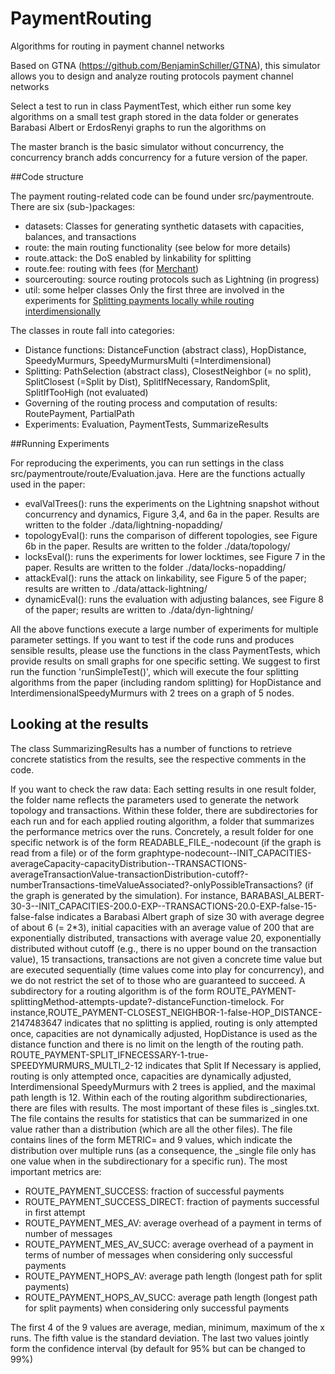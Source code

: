 # PaymentRouting
Algorithms for routing in payment channel networks 

Based on GTNA (https://github.com/BenjaminSchiller/GTNA), this simulator allows you to design and analyze routing protocols 
payment channel networks 

Select a test to run in class PaymentTest, which either run some key algorithms on a small test graph stored in the data folder 
or generates Barabasi Albert or ErdosRenyi graphs to run the algorithms on


The master branch is the basic simulator without concurrency, the concurrency branch adds concurrency for a future version of the paper. 

##Code structure 

The payment routing-related code can be found under src/paymentroute. There are six (sub-)packages:
* datasets: Classes for generating synthetic datasets with capacities, balances, and transactions 
* route: the main routing functionality (see below for more details)
* route.attack: the DoS enabled by linkability for splitting 
* route.fee: routing with fees (for [Merchant](https://arxiv.org/pdf/2012.10280.pdf)) 
* sourcerouting: source routing protocols such as Lightning (in progress)
* util: some helper classes 
 Only the first three are involved in the experiments for  [Splitting payments locally while routing interdimensionally](https://eprint.iacr.org/2020/555.pdf)
 
 The classes in route fall into categories:
 * Distance functions: DistanceFunction (abstract class), HopDistance, SpeedyMurmurs, SpeedyMurmursMulti (=Interdimensional) 
 * Splitting: PathSelection (abstract class), ClosestNeighbor (= no split), SplitClosest (=Split by Dist), SplitIfNecessary, RandomSplit, SplitIfTooHigh (not evaluated)
 * Governing of the routing process and computation of results: RoutePayment, PartialPath
 * Experiments: Evaluation, PaymentTests, SummarizeResults 
 
 ##Running Experiments

For reproducing the experiments, you can run settings in the class src/paymentroute/route/Evaluation.java. Here are the functions actually used in the paper:
* evalValTrees(): runs the experiments on the Lightning snapshot without concurrency and dynamics, Figure 3,4, and 6a in the paper. Results are written to the folder ./data/lightning-nopadding/
* topologyEval(): runs the comparison of different topologies, see Figure 6b in the paper. Results are written to the folder ./data/topology/
* locksEval(): runs the experiments for lower locktimes, see Figure 7 in the paper. Results are written to the folder ./data/locks-nopadding/
* attackEval(): runs the attack on linkability, see Figure 5 of the paper; results are written to ./data/attack-lightning/  
* dynamicEval(): runs the evaluation with adjusting balances, see Figure 8 of the paper; results are written to ./data/dyn-lightning/ 

All the above functions execute a large number of experiments for multiple parameter settings. If you want to test if the code runs and produces sensible results, please use the functions in the class PaymentTests, which provide results on small graphs for one specific setting. We suggest to first run the function 'runSimpleTest()', which will execute the four splitting algorithms from the paper (including random splitting) for HopDistance and InterdimensionalSpeedyMurmurs with 2 trees on a graph of 5 nodes. 

## Looking at the results 
The class SummarizingResults has a number of functions to retrieve concrete statistics from the results, see the respective comments in the code.

If you want to check the raw data: Each setting results in one result folder, the folder name reflects the parameters used to generate the network topology and transactions. Within these folder, there are subdirectories for each run and for each applied routing algorithm, a folder that summarizes the performance metrics over the runs.
Concretely, a result folder for one specific network is of the form READABLE_FILE_<GRAPHNAME>-nodecount (if the graph is read from a file) or of the form graphtype-nodecount--INIT_CAPACITIES-averageCapacity-capacityDistribution--TRANSACTIONS-averageTransactionValue-transactionDistribution-cutoff?-numberTransactions-timeValueAssociated?-onlyPossibleTransactions? (if the graph is generated by the simulation).
For instance, BARABASI_ALBERT-30-3--INIT_CAPACITIES-200.0-EXP--TRANSACTIONS-20.0-EXP-false-15-false-false indicates a Barabasi Albert graph of size 30 with average degree of about 6 (= 2*3), initial capacities with an average value of 200 that are exponentially distributed, transactions with average value 20, exponentially distributed without cutoff (e.g., there is no upper bound on the transaction value), 15 transactions, transactions are not given a concrete time value but are executed sequentially (time values come into play for concurrency), and we do not restrict the set of to those who are guaranteed to succeed. 
A subdirectory for a routing algorithm is of the form ROUTE_PAYMENT-splittingMethod-attempts-update?-distanceFunction-timelock. For instance,ROUTE_PAYMENT-CLOSEST_NEIGHBOR-1-false-HOP_DISTANCE-2147483647 indicates that no splitting is applied, routing is only attempted once, capacities are not dynamically adjusted, HopDistance is used as the distance function and there is no limit on the length of the routing path. ROUTE_PAYMENT-SPLIT_IFNECESSARY-1-true-SPEEDYMURMURS_MULTI_2-12 indicates that Split If Necessary is applied, routing is only attempted once, capacities are dynamically adjusted, Interdimensional SpeedyMurmurs with 2 trees is applied, and the maximal path length is 12. 
Within each of the routing algorithm subdirectionaries, there are files with results. The most important of these files is _singles.txt. The file contains the results for statistics that can be summarized in one value rather than a distribution (which are all the other files). The file contains lines of the form METRIC= and 9 values, which indicate the distribution over multiple runs (as a consequence, the _single file only has one value when in the subdirectionary for a specific run). The most important metrics are:
* ROUTE_PAYMENT_SUCCESS: fraction of successful payments
* ROUTE_PAYMENT_SUCCESS_DIRECT: fraction of payments successful in first attempt 
* ROUTE_PAYMENT_MES_AV: average overhead of a payment in terms of number of messages 
* ROUTE_PAYMENT_MES_AV_SUCC: average overhead of a payment in terms of number of messages when considering only successful payments 
* ROUTE_PAYMENT_HOPS_AV: average path length (longest path for split payments)
* ROUTE_PAYMENT_HOPS_AV_SUCC: average path length (longest path for split payments) when considering only successful payments 

The first 4 of the 9 values are average, median, minimum, maximum of the x runs. The fifth value is the standard deviation. The last two values jointly form the confidence interval (by default for 95\% but can be changed to 99\%) 
